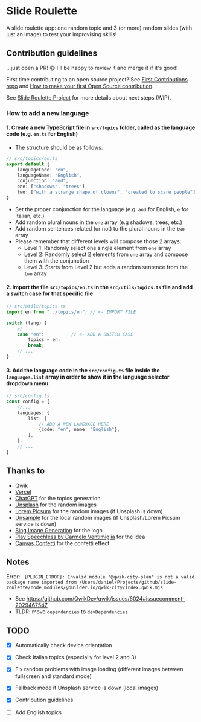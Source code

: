 # Slide Roulette

A slide roulette app: one random topic and 3 (or more) random slides (with just an image) to test your improvising
skills!

## Contribution guidelines

...just open a PR! 🙃 I'll be happy to review it and merge it if it's good!

First time contributing to an open source project? See [First Contributions repo](https://firstcontributions.github.io/)
and [How to make your first Open Source contribution](https://www.youtube.com/watch?v=Xg6C_ij99TI).

See [Slide Roulette Project](https://github.com/users/danielzotti/projects/2) for more details about next steps (WIP).

### How to add a new language

#### 1. Create a new TypeScript file in `src/topics` folder, called as the language code (e.g. `en.ts` for English)

- The structure should be as follows:

```typescript
// src/topics/en.ts
export default {
    languageCode: "en",
    languageName: "English",
    conjunction: "and",
    one: ["shadows", "trees"],
    two: ["with a strange shape of clowns", "created to scare people"]
}
```

- Set the proper conjunction for the language (e.g. `and` for English, `e` for Italian, etc.)
- Add random plural nouns in the `one` array (e.g shadows, trees, etc.)
- Add random sentences related (or not) to the plural nouns in the `two` array
- Please remember that different levels will compose those 2 arrays:
    - Level 1: Randomly select one single element from `one` array
    - Level 2: Randomly select 2 elements from `one` array and compose them with the conjunction
    - Level 3: Starts from Level 2 but adds a random sentence from the `two` array

#### 2. Import the file `src/topics/en.ts` in the `src/utils/topics.ts` file and add a switch case for that specific file

```typescript
// src/utils/topics.ts
import en from "../topics/en"; // <- IMPORT FILE

switch (lang) {
    // ...
    case "en":          // <- ADD A SWITCH CASE
        topics = en;
        break;
    // ...
}

```

#### 3. Add the language code in the `src/config.ts` file inside the `languages.list` array in order to show it in the language selector dropdown menu.

```typescript
// src/config.ts
const config = {
    //...
    languages: {
        list: [
            // ADD A NEW LANGUAGE HERE
            {code: "en", name: "English"},
        ],
    },
    // ...
}

```

## Thanks to

- [Qwik](https://qwik.dev/)
- [Vercel](https://vercel.com/)
- [ChatGPT](https://chat.openai.com/) for the topics generation
- [Unsplash](https://unsplash.com/) for the random images
- [Lorem Picsum](https://picsum.photos/) for the random images (if Unsplash is down)
- [Unsample](https://unsample.net/) for the local random images (if Unsplash/Lorem Picsum service is down)
- [Bing Image Generation](https://www.bing.com/images) for the logo
- [Play Speechless by Carmelo Ventimiglia](https://carmeloventimiglia.dev/play-speechless/) for the idea
- [Canvas Confetti](https://github.com/catdad/canvas-confetti) for the confetti effect

## Notes

Error: ` [PLUGIN_ERROR]: Invalid module "@qwik-city-plan" is not a valid package name imported from /Users/daniel/Projects/github/slide-roulette/node_modules/@builder.io/qwik-city/index.qwik.mjs`

- See https://github.com/QwikDev/qwik/issues/6024#issuecomment-2029467547
- TLDR: move `dependencies` to `devDependencies`

## TODO

- [x] Automatically check device orientation
- [x] Check Italian topics (especially for level 2 and 3)
- [x] Fix random problems with image loading (different images between fullscreen and standard mode)
- [x] Fallback mode if Unsplash service is down (local images)
- [x] Contribution guidelines
- [ ] Add English topics

